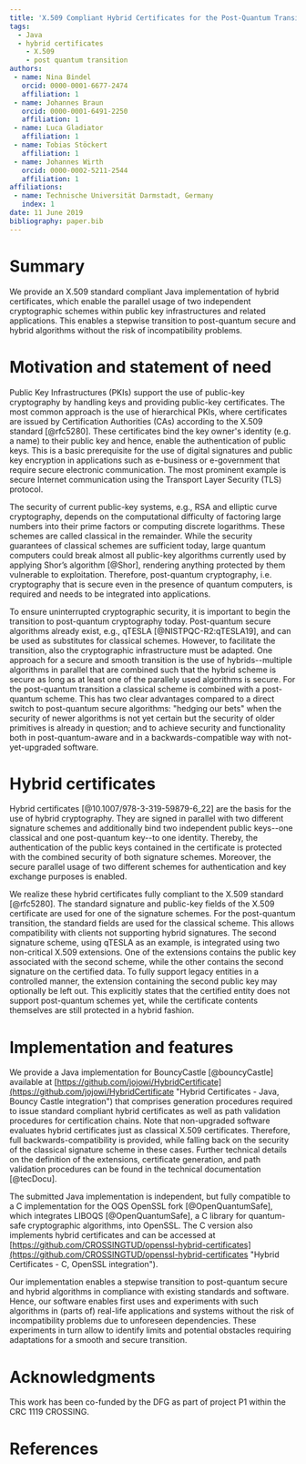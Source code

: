```yaml
---
title: 'X.509 Compliant Hybrid Certificates for the Post-Quantum Transition'
tags:
  - Java
  - hybrid certificates
	- X.509
	- post quantum transition
authors:
 - name: Nina Bindel
   orcid: 0000-0001-6677-2474
   affiliation: 1
 - name: Johannes Braun
   orcid: 0000-0001-6491-2250
   affiliation: 1
 - name: Luca Gladiator
   affiliation: 1
 - name: Tobias Stöckert
   affiliation: 1
 - name: Johannes Wirth
   orcid: 0000-0002-5211-2544
   affiliation: 1
affiliations:
 - name: Technische Universität Darmstadt, Germany
   index: 1
date: 11 June 2019
bibliography: paper.bib
---
```


# Summary

We provide an X.509 standard compliant Java implementation of hybrid certificates, which enable the parallel usage of two independent cryptographic schemes within public key infrastructures and related applications. This enables a stepwise transition to post-quantum secure and hybrid algorithms without the risk of incompatibility problems. 

# Motivation and statement of need

Public Key Infrastructures (PKIs) support the use of public-key cryptography by handling keys and providing public-key certificates. The most common approach is the use of hierarchical PKIs, where certificates are issued by Certification Authorities (CAs) according to the X.509 standard [@rfc5280]. These certificates bind the key owner's identity (e.g. a name) to their public key and hence, enable the authentication of public keys. This is a basic prerequisite for the use of digital signatures and public key encryption in applications such as e-business or e-government that require secure electronic communication.
The most prominent example is secure Internet communication using the Transport Layer Security (TLS) protocol.

The security of current public-key systems, e.g., RSA and elliptic curve cryptography, depends on the computational difficulty of 
factoring large numbers into their prime factors or computing discrete logarithms. These schemes are called classical in the remainder.
While the security guarantees of classical schemes are sufficient today, large quantum computers could break almost all public-key algorithms currently used by applying Shor’s algorithm [@Shor], rendering anything protected by them vulnerable to exploitation. Therefore, post-quantum cryptography, i.e. cryptography that is secure even in the presence of quantum computers, is required and needs to be integrated into applications.

To ensure uninterrupted cryptographic security, it is important to begin the transition to post-quantum cryptography today. Post-quantum secure algorithms already exist, e.g., qTESLA [@NISTPQC-R2:qTESLA19], and can be used as substitutes for classical schemes.
However, to facilitate the transition, also the cryptographic infrastructure must be adapted. One approach for a secure and smooth transition is the use of 
hybrids--multiple algorithms in parallel that are combined such that the hybrid scheme is secure as long as at least one of the parallely used algorithms is secure. 
For the post-quantum transition a classical scheme is combined with a post-quantum scheme. This has two clear advantages compared to a direct switch to post-quantum secure algorithms: "hedging our bets" when the security of newer algorithms is not yet certain but the security of older primitives is already in question; and to achieve security and functionality both in post-quantum-aware and in a backwards-compatible way with not-yet-upgraded software.

# Hybrid certificates

Hybrid certificates [@10.1007/978-3-319-59879-6_22] are the basis for the use of hybrid cryptography. They are signed in parallel with two different signature schemes and additionally bind two independent public keys--one classical and one post-quantum key--to one identity. 
Thereby, the authentication of the public keys contained in the certificate is protected with the combined security of both signature schemes. Moreover, the secure parallel usage of two different schemes for authentication and key exchange purposes is enabled. 

We realize these hybrid certificates fully compliant to the X.509 standard [@rfc5280]. The standard signature and public-key fields of the X.509 certificate are used for one of the signature schemes. For the post-quantum transition, the standard fields are used for the classical scheme. This allows compatibility with clients not supporting hybrid signatures. The second signature scheme, using qTESLA as an example, is integrated using two non-critical X.509 extensions. One of the extensions contains the public key associated with the second scheme, while the other contains the second signature on the certified data. To fully support legacy entities in a controlled manner, the extension containing the second public key may optionally be left out. This explicitly states that the certified entity does not support post-quantum schemes yet, while the certificate contents themselves are still protected in a hybrid fashion.

# Implementation and features 

We provide a Java implementation for BouncyCastle [@bouncyCastle] available at [https://github.com/jojowi/HybridCertificate](https://github.com/jojowi/HybridCertificate "Hybrid Certificates - Java, Bouncy Castle integration") that comprises generation procedures required to issue standard compliant hybrid certificates as well as path validation procedures for certification chains. Note that non-upgraded software evaluates hybrid certificates just as classical X.509 certificates. Therefore, full backwards-compatibility is provided, while falling back on the security of the classical signature scheme in these cases. Further technical details on the definition of the extensions, certificate generation, and path validation procedures can be found in the technical documentation [@tecDocu].

The submitted Java implementation is independent, but fully compatible to a C implementation for the OQS OpenSSL fork [@OpenQuantumSafe], which integrates LIBOQS [@OpenQuantumSafe], a C library for quantum-safe cryptographic algorithms, into OpenSSL. The C version also implements hybrid certificates and can be accessed at [https://github.com/CROSSINGTUD/openssl-hybrid-certificates](https://github.com/CROSSINGTUD/openssl-hybrid-certificates "Hybrid Certificates - C, OpenSSL integration").

Our implementation enables a stepwise transition to post-quantum secure and hybrid algorithms in compliance with existing standards and software.  
Hence, our software enables first uses and experiments with such algorithms in (parts of) real-life applications and systems without the risk of incompatibility problems due to unforeseen dependencies. 
These experiments in turn allow to identify limits and potential obstacles requiring adaptations for a smooth and secure transition.


# Acknowledgments
This work has been co-funded by the DFG as part of project P1 within the CRC 1119 CROSSING.

# References
